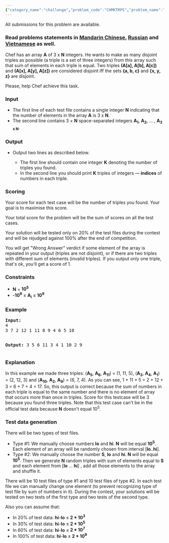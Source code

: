 ```yaml
---
{"category_name":"challenge","problem_code":"CHMKTRPS","problem_name":"Chef and Making Triples","languages_supported":{"0":"C","1":"CPP14","2":"JAVA","3":"PYTH","4":"PYTH 3.5","5":"PYPY","6":"CS2","7":"PAS fpc","8":"PAS gpc","9":"RUBY","10":"PHP","11":"GO","12":"NODEJS","13":"HASK","14":"SCALA","15":"D","16":"PERL","17":"FORT","18":"WSPC","19":"ADA","20":"CAML","21":"ICK","22":"BF","23":"ASM","24":"CLPS","25":"PRLG","26":"ICON","27":"SCM qobi","28":"PIKE","29":"ST","30":"NICE","31":"LUA","32":"BASH","33":"NEM","34":"LISP sbcl","35":"LISP clisp","36":"SCM guile","37":"JS","38":"ERL","39":"TCL","40":"PERL6","41":"TEXT","42":"SCM chicken","43":"CLOJ","44":"FS"},"max_timelimit":5,"source_sizelimit":50000,"problem_author":"antoniuk1","problem_tester":"mgch","date_added":"2-08-2015","tags":{"0":"antoniuk1","1":"challenge","2":"greedy","3":"jan16"},"editorial_url":"http://discuss.codechef.com/problems/CHMKTRPS","time":{"view_start_date":1452504600,"submit_start_date":1452504600,"visible_start_date":1452504600,"end_date":1735669800},"is_direct_submittable":false,"layout":"problem"}
---
```

<span class="solution-visible-txt">All submissions for this problem are available.</span><h3> Read problems statements in <a target="_blank" href="http://www.codechef.com/download/translated/JAN16/mandarin/CHMKTRPS.pdf">Mandarin Chinese</a>, <a target="_blank" href="http://www.codechef.com/download/translated/JAN16/russian/CHMKTRPS.pdf">Russian</a> and <a target="_blank" href="http://www.codechef.com/download/translated/JAN16/vietnamese/CHMKTRPS.pdf">Vietnamese</a> as well.</h3>
<p>Chef has an array <b>A</b> of 3 x <b>N</b> integers. He wants to make as many disjoint triples as possible (a triple is a set of three integers) from this array such that sum of elements in each triple is equal. Two triples <b>(A[a], A[b], A[c])</b> and <b>(A[x], A[y], A[z])</b> are considered disjoint iff the sets <b>{a, b, c}</b> and <b>{x, y, z}</b> are disjoint.</p>
<p>Please, help Chef achieve this task.</p>
<h3>Input</h3>
<p><ul>
<li>The first line of each test file contains a single integer <b>N</b> indicating that the number of elements in the array <b>A</b> is 3 x <b>N</b>.</li>
<li>The second line contains 3 × <b>N</b> space-separated integers <b>A<sub>1</sub></b>, <b>A<sub>2</sub></b>, … , <b>A<sub>3 x N</sub></b>. </li>
</ul>
</p>
<h3>Output</h3>
<ul>
<li>Output two lines as described below.</li>
<ul>
<li>The first line should contain one integer <b>K</b> denoting the number of triples you found.</li>
<li>In the second line you should print <b>K</b> triples of integers — <b>indices</b> of numbers in each triple.</li>
</ul>
</ul>
<h3>Scoring</h3>
<p>Your score for each test case will be the number of triples you found. Your goal is to maximise this score.</p>
<p>Your total score for the problem will be the sum of scores on all the test cases.</p>
<p>Your solution will be tested only on 20% of the test files during the contest and will be rejudged against 100% after the end of competition.</p>
<p>You will get "Wrong Answer" verdict if some element of the array is repeated in your output (triples are not disjoint), or if there are two triples with different sum of elements (invalid triples). If you output only one triple, that's ok, you'll get a score of 1.</p>
<h3>Constraints</h3>
<ul>
<li><b>N</b> = <b>10<sup>5</sup></b></li>
<li><b>-10<sup>9</sup></b> ≤ <b>A<sub>i</sub></b> ≤ <b>10<sup>9</sup></b></li>
</ul>
<h3>Example</h3>
<pre><b>Input:</b>
4
3 7 2 12 1 11 8 9 4 6 5 10

<b>Output:</b>
3
5 6 11 3 4 1 10 2 9
</pre><h3>Explanation</h3>
<p>In this example we made three triples: (<b>A<sub>5</sub></b>, <b>A<sub>6</sub></b>, <b>A<sub>11</sub></b>) = (1, 11, 5), (<b>A<sub>3</sub></b>, <b>A<sub>4</sub></b>, <b>A<sub>1</sub></b>) = (2, 12, 3) and (<b>A<sub>10</sub></b>, <b>A<sub>2</sub></b>, <b>A<sub>9</sub></b>) = (6, 7, 4). As you can see, 1 + 11 + 5 = 2 + 12 + 3 = 6 + 7 + 4 = 17. So, this output is correct because the sum of numbers in each triple is equal to the same number and there is no element of array that occurs more than once in triples. Score for this testcase will be 3 because you found three triples. Note that this test case can't be in the official test data because <b>N</b> doesn't equal 10<sup>5</sup>.</p>
<h3>Test data generation</h3>
<p>There will be two types of test files.</p>
<ul>
<li>Type #1: We manually choose numbers <b>lo</b> and <b>hi</b>. <b>N</b> will be equal <b>10<sup>5</sup></b>. Each element of an array will be randomly chosen from interval [<b>lo</b>..<b>hi</b>]. </li>
<li>Type #2: We manually choose the number <b>S</b>, <b>lo</b> and <b>hi</b>. <b>N</b> will be equal <b>10<sup>5</sup></b>. Then we generate <b>N</b> random triples with sum of elements equal to <b>S</b> and each element from [<b>lo</b> … <b>hi</b>] , add all those elements to the array and shuffle it. </li>
</ul>
<p>There will be 10 test files of type #1 and 10 test files of type #2. In each test file we can manually change one element (to prevent recognizing type of test file by sum of numbers in it). During the contest, your solutions will be tested on two tests of the first type and two tests of the second type.</p>
<p>Also you can assume that:</p>
<ul>
<li>In 20% of test data: <b>hi</b>-<b>lo</b> ≤ <b>2 * 10<sup>3</sup></b></li>
<li>In 30% of test data: <b>hi</b>-<b>lo</b> ≤ <b>2 * 10<sup>5</sup></b></li>
<li>In 60% of test data: <b>hi</b>-<b>lo</b> ≤ <b>2 * 10<sup>7</sup></b></li>
<li>In 100% of test data: <b>hi</b>-<b>lo</b> ≤ <b>2 * 10<sup>9</sup></b></li>
</ul>
